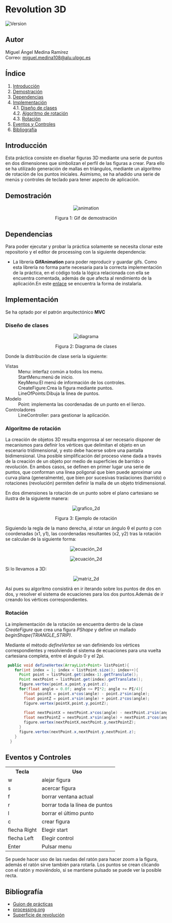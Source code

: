 # Revolution 3D
![Version](https://img.shields.io/badge/version-1.0-green)

## Autor
Miguel Ángel Medina Ramírez <br>
Correo: miguel.medina108@alu.ulpgc.es

## Índice
1. [Introducción](#introducción)
2. [Demostración](#demostración)
3. [Dependencias](#dependencias)
4. [Implementación](#implementación)<br>
 4.1. [Diseño de clases](#diseño-de-clases)<br>
 4.2. [Algoritmo de rotación](#algoritmo-de-rotación)<br>
 4.3. [Rotación](#rotación)<br>
5. [Eventos y Controles](#eventos-y-controles)
6. [Bibliografía](#bibliografía)

## Introducción
Esta práctica consiste en diseñar figuras 3D mediante una serie de puntos en dos dimensiones que simbolizan el perfil de las figuras a crear. Para ello se ha utilizado generación de mallas en triángulos, mediante un algoritmo de rotación de los puntos iniciales. Asimismo, se ha añadido una serie de menús y controles de teclado para tener aspecto de aplicación.


## Demostración
<p align="center"> 
   <img src="data/animation.gif" alt="animation"></img>
   <p align="center">Figura 1: Gif de demostración</p>
</p>

## Dependencias
Para poder ejecutar y probar la práctica solamente se necesita clonar este repositorio y el editor de processing con la siguiente dependencia:
- La librería **GifAnimation** para poder reproducir y guardar gifs. Como esta librería no forma parte necesaria para la correcta implementación de la práctica, en el código toda la lógica relacionada con ella se encuentra comentada, además de que afecta al rendimiento de la aplicación.En este [enlace](https://github.com/extrapixel/gif-animation) se encuentra la forma de instalarla.

## Implementación
Se ha optado por el patrón arquitectónico **MVC**

### Diseño de clases
<p align="center"> 
   <img src="data/diagrama.png" alt="diagrama"></img>
   <p align="center">Figura 2: Diagrama de clases</p>
</p>

Donde la distribución de clase sería la siguiente:

<dl>
  <dt>Vistas</dt>
    <dd>Menu: interfaz común a todos los menu.</dd>
    <dd>StartMenu:menú de inicio.</dd>
    <dd>KeyMenu:El menú de información de los controles.</dd>
    <dd>CreateFigure:Crea la figura mediante puntos.</dd>
    <dd>LineOfPoints:Dibuja la línea de puntos.</dd>
  <dt>Modelo</dt>
    <dd>Point: implementa las coordenadas de un punto en el lienzo.</dd>
  <dt>Controladores</dt>
    <dd>LineController: para gestionar la aplicación.</dd>
</dl>


### Algoritmo de rotación
La creación de objetos 3D resulta engorrosa al ser necesario disponer de mecanismos para
definir los vértices que delimitan el objeto en un escenario tridimensional, y esto debe hacerse
sobre una pantalla bidimensional. Una posible simplificación del proceso viene dada a través
de la creación de un objeto por medio de superficies de barrido o revolución. En ambos casos,
se definen en primer lugar una serie de puntos, que conforman una línea poligonal que
bien puede aproximar una curva plana (generalmente), que bien por sucesivas traslaciones
(barrido) o rotaciones (revolución) permiten definir la malla de un objeto tridimensional.

En dos dimensiones la rotación de un punto sobre el plano cartesiano se ilustra de la siguiente manera:

<p align="center"> 
   <img src="data/grafico.jpeg" alt="grafico_2d"></img>
   <p align="center">Figura 3: Ejemplo de rotación</p>
</p>

Siguiendo la regla de la mano derecha, al rotar un ángulo θ el punto p con
coordenadas (x1, y1), las coordenadas resultantes (x2, y2) tras la rotación se calculan de la siguiente forma:

<p align="center"> 
   <img src="data/ec_2d.png" alt="ecuación_2d"></img>
</p>
<p align="center"> 
   <img src="data/ma_2d.png" alt="ecuación_2d"></img>
</p>


Si lo llevamos a 3D:

<p align="center"> 
   <img src="data/ec_ma_3d.png" alt="matriz_2d"></img>
</p>

Así pues su algoritmo consistirá en ir iterando sobre los puntos de dos en dos, y resolver el sistema de ecuaciones para los dos puntos.Además de ir creando los vértices correspondientes.

### Rotación

La implementación de la rotación se encuentra dentro de la clase *CreateFigure* que crea una figura *PShape* y define un mallado *beginShape(TRIANGLE_STRIP)*.  

Mediante el método *defineVertex* se van definiendo los vértices correspondientes y resolviendo el sistema de ecuaciones para una vuelta cartesiana completa, entre el ángulo 0 y el 2pi.

```java
 public void defineVertex(ArrayList<Point> listPoint){
    for(int index = 1; index < listPoint.size(); index++){
      Point point = listPoint.get(index-1).getTranslate(); 
      Point nextPoint = listPoint.get(index).getTranslate();
      figure.vertex(point.x,point.y,point.z);
      for(float angle = 0.0f; angle <= PI*2; angle += PI/4){
        float pointX = point.x*cos(angle) - point.z*sin(angle);
        float pointZ = point.x*sin(angle) + point.z*cos(angle);
        figure.vertex(pointX,point.y,pointZ);
        
        float nextPointX = nextPoint.x*cos(angle) - nextPoint.z*sin(angle);
        float nextPointZ = nextPoint.x*sin(angle) + nextPoint.z*cos(angle);
        figure.vertex(nextPointX,nextPoint.y,nextPointZ);
      }
      figure.vertex(nextPoint.x,nextPoint.y,nextPoint.z);
    }
  }
```

## Eventos y Controles

<table style="width:100%">
  <tr>
    <th>Tecla</th>
    <th>Uso</th>
  </tr>
  <tr>
    <td>w</td>
    <td>alejar figura</td>
  </tr>
  <tr>
    <td>s</td>
    <td>acercar figura</td>
  </tr>
  <tr>
    <td>f</td>
    <td>borrar ventana actual</td>
  </tr>
  <tr>
    <td>r</td>
    <td>borrar toda la línea de puntos</td>
  </tr>
  <tr>
    <td>l</td>
    <td>borrar el último punto</td>
  </tr>
  <tr>
    <td>c</td>
    <td>crear figura</td>
  </tr>
  <tr>
    <td>flecha Right</td>
    <td>Elegir start</td>
  </tr>
  <tr>
    <td>flecha Left</td>
    <td>Elegir control</td>
  </tr>
  <tr>
     <td>Enter</td>
     <td>Pulsar menu</td>
   </tr>
</table>

Se puede hacer uso de las ruedas del ratón para hacer zoom a la figura, además el ratón sirve también para rotarla. Los puntos se crean clicando con el ratón y moviéndolo, si se mantiene pulsado se puede ver la posible recta.

## Bibliografía

* [Guion de prácticas](https://cv-aep.ulpgc.es/cv/ulpgctp20/pluginfile.php/126724/mod_resource/content/22/CIU_Pr_cticas.pdf)
* [processing.org](https://processing.org/)
* [Superficie de revolución](https://es.wikipedia.org/wiki/Superficie_de_revoluci%C3%B3n)


